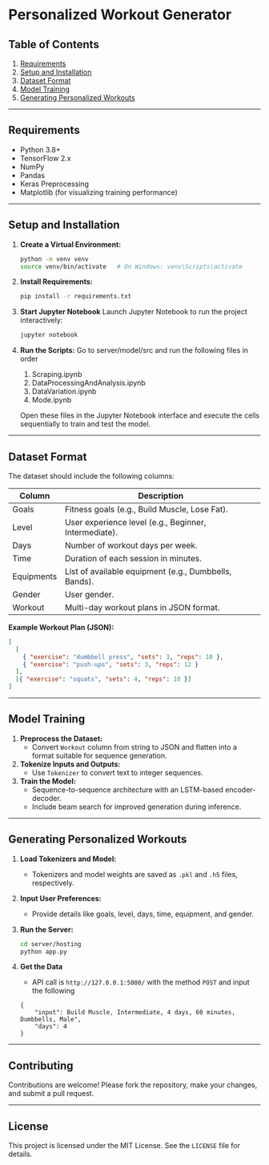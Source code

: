# Personalized Workout Generator

## Table of Contents

1. [Requirements](#requirements)
2. [Setup and Installation](#setup-and-installation)
3. [Dataset Format](#dataset-format)
4. [Model Training](#model-training)
5. [Generating Personalized Workouts](#generating-personalized-workouts)

---

## Requirements

- Python 3.8+
- TensorFlow 2.x
- NumPy
- Pandas
- Keras Preprocessing
- Matplotlib (for visualizing training performance)

---

## Setup and Installation

1. **Create a Virtual Environment:**

   ```bash
   python -m venv venv
   source venv/bin/activate   # On Windows: venv\Scripts\activate
   ```

2. **Install Requirements:**

   ```bash
   pip install -r requirements.txt
   ```

3. **Start Jupyter Notebook**
   Launch Jupyter Notebook to run the project interactively:

   ```bash
   jupyter notebook
   ```

4. **Run the Scripts:**
   Go to server/model/src and run the following files in order

   1. Scraping.ipynb
   2. DataProcessingAndAnalysis.ipynb
   3. DataVariation.ipynb
   4. Mode.ipynb

   Open these files in the Jupyter Notebook interface and execute the cells sequentially to train and test the model.

---

## Dataset Format

The dataset should include the following columns:

| Column     | Description                                           |
| ---------- | ----------------------------------------------------- |
| Goals      | Fitness goals (e.g., Build Muscle, Lose Fat).         |
| Level      | User experience level (e.g., Beginner, Intermediate). |
| Days       | Number of workout days per week.                      |
| Time       | Duration of each session in minutes.                  |
| Equipments | List of available equipment (e.g., Dumbbells, Bands). |
| Gender     | User gender.                                          |
| Workout    | Multi-day workout plans in JSON format.               |

**Example Workout Plan (JSON):**

```json
[
  [
    { "exercise": "dumbbell press", "sets": 3, "reps": 10 },
    { "exercise": "push-ups", "sets": 3, "reps": 12 }
  ],
  [{ "exercise": "squats", "sets": 4, "reps": 10 }]
]
```

---

## Model Training

1. **Preprocess the Dataset:**
   - Convert `Workout` column from string to JSON and flatten into a format suitable for sequence generation.
2. **Tokenize Inputs and Outputs:**
   - Use `Tokenizer` to convert text to integer sequences.
3. **Train the Model:**
   - Sequence-to-sequence architecture with an LSTM-based encoder-decoder.
   - Include beam search for improved generation during inference.

---

## Generating Personalized Workouts

1. **Load Tokenizers and Model:**
   - Tokenizers and model weights are saved as `.pkl` and `.h5` files, respectively.
2. **Input User Preferences:**
   - Provide details like goals, level, days, time, equipment, and gender.
3. **Run the Server:**

   ```bash
   cd server/hosting
   python app.py
   ```

4. **Get the Data**
   - API call is `http://127.0.0.1:5000/` with the method `POST` and input the following
   ```
   {
       "input": Build Muscle, Intermediate, 4 days, 60 minutes, Dumbbells, Male",
       "days": 4
   }
   ```

---

## Contributing

Contributions are welcome! Please fork the repository, make your changes, and submit a pull request.

---

## License

This project is licensed under the MIT License. See the `LICENSE` file for details.
